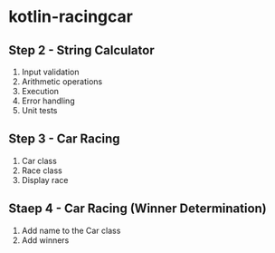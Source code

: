 # kotlin-racingcar

## Step 2 - String Calculator
1. Input validation
2. Arithmetic operations
3. Execution
4. Error handling
5. Unit tests

## Step 3 - Car Racing
1. Car class
2. Race class
3. Display race

## Staep 4 - Car Racing (Winner Determination)
1. Add name to the Car class
2. Add winners